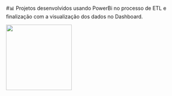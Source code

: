 #📊 Projetos desenvolvidos usando PowerBi no processo de ETL e finalização com a visualização dos dados no Dashboard.

<!--Imagem com a identidade do PowerBi-->
<div>
 <img height="180cm" src="https://github-readme-stats.vercel.app/api?username=carlamoema&show_icons=true&theme=radical&include_all_commits=true&count_private=true"/>
</div>
